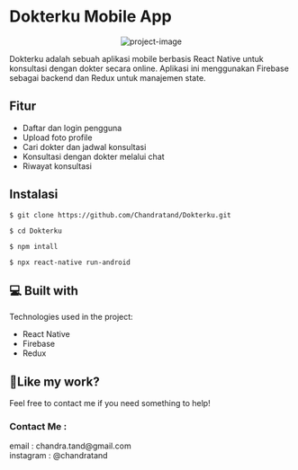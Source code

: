 # Dokterku Mobile App
<p align="center"><img src="https://socialify.git.ci/chandratand/Dokterku/image?description=1&amp;language=1&amp;name=1&amp;owner=1&amp;pattern=Overlapping%20Hexagons&amp;theme=Auto" alt="project-image"></p>
Dokterku adalah sebuah aplikasi mobile berbasis React Native untuk konsultasi dengan dokter secara online. Aplikasi ini menggunakan Firebase sebagai backend dan Redux untuk manajemen state.

## Fitur

- Daftar dan login pengguna
- Upload foto profile
- Cari dokter dan jadwal konsultasi
- Konsultasi dengan dokter melalui chat
- Riwayat konsultasi

## Instalasi

```
$ git clone https://github.com/Chandratand/Dokterku.git
```

```
$ cd Dokterku
```

```
$ npm intall 
```

```
$ npx react-native run-android
```

  
<h2>💻 Built with</h2>

Technologies used in the project:

*   React Native
*   Firebase
*   Redux


<h2>💖Like my work?</h2>
Feel free to contact me if you need something to help!
<h3>Contact Me : </h3>
email : chandra.tand@gmail.com <br>
instagram : @chandratand
